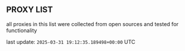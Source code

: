## PROXY LIST

all proxies in this list were collected from open sources and tested for functionality

last update: `2025-03-31 19:12:35.189498+00:00` UTC